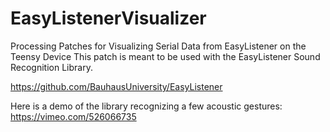 # EasyListenerVisualizer
Processing Patches for Visualizing Serial Data from EasyListener on the Teensy Device
This patch is meant to be used with the EasyListener Sound Recognition Library.

https://github.com/BauhausUniversity/EasyListener

Here is a demo of the library recognizing a few acoustic gestures: https://vimeo.com/526066735
